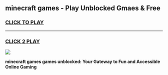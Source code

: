 
## minecraft games - Play Unblocked Gmaes & Free
<h3>
<a href="https://premium.freeplayer.one?title=minecraft_games&ref=20F">CLICK TO PLAY</a></h3>
<hr>

<h3>
<a href="https://premium.freeplayer.one?title=minecraft_games&ref=20F">CLICK 2 PLAY</a>
  
</h3>

<a href="https://premium.freeplayer.one?title=minecraft_games&ref=20F/"><img src="https://clearcache.store/games.png"></a>


**minecraft games games unblocked: Your Gateway to Fun and Accessible Online Gaming**
